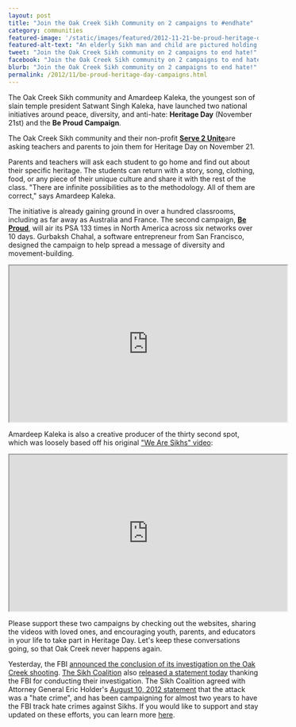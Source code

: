 ```yaml
---
layout: post
title: "Join the Oak Creek Sikh Community on 2 campaigns to #endhate"
category: communities
featured-image: '/static/images/featured/2012-11-21-be-proud-heritage-day.jpg'
featured-alt-text: "An elderly Sikh man and child are pictured holding one another closely, gazing at something off camera." 
tweet: "Join the Oak Creek Sikh community on 2 campaigns to end hate!"
facebook: "Join the Oak Creek Sikh community on 2 campaigns to end hate!"
blurb: "Join the Oak Creek Sikh community on 2 campaigns to end hate!"
permalink: /2012/11/be-proud-heritage-day-campaigns.html
---
```


<p>The Oak Creek Sikh community and Amardeep Kaleka, the youngest son of slain temple president Satwant Singh Kaleka, have launched two national initiatives around peace, diversity, and anti-hate: <strong>Heritage Day</strong> (November 21st) and the <strong>Be Proud Campaign</strong>.

<p>The Oak Creek Sikh community and their non-profit <a href="http://serve2unite.wordpress.com/2012/10/22/serve-2-unite-is-born/"><strong>Serve 2 Unite</strong></a>are asking teachers and parents to join them for Heritage Day on November 21. 

Parents and teachers will ask each student to go home and find out about their specific heritage. The students can return with a story, song, clothing, food, or any piece of their unique culture and share it with the rest of the class. "There are infinite possibilities as to the methodology. All of them are correct," says Amardeep Kaleka. 

<p>The initiative is already gaining ground in over a hundred classrooms, including as far away as Australia and France. The second campaign, <a href="http://www.beproud.org/"><strong>Be Proud</strong></a>, will air its PSA 133 times in North America across six networks over 10 days. Gurbaksh Chahal, a software entrepreneur from San Francisco, designed the campaign to help spread a message of diversity and movement-building.</p>

<p><iframe src="http://www.youtube.com/embed/awhj4RhroSU" width="560" height="315"></iframe></p>

<p>Amardeep Kaleka is also a creative producer of the thirty second spot, which was loosely based off his original <a href="http://www.youtube.com/watch?v=TsOr_izHXsQ">"We Are <span class="il">Sikhs"</span> video</a>:

<p><iframe src="http://www.youtube.com/embed/TsOr_izHXsQ" width="560" height="315"></iframe></p>

<p>Please support these two campaigns by checking out the websites, sharing the videos with loved ones, and encouraging youth, parents, and educators in your life to take part in Heritage Day. Let's keep these conversations going, so that Oak Creek never happens again.</p>

<p>Yesterday, the FBI <a href="http://www.fbi.gov/milwaukee/press-releases/2012/oak-creek-sikh-temple-shooting-investigation-conclusion">announced the conclusion of its investigation on the Oak Creek shooting</a>. <a href="http://www.sikhcoalition.org/">The Sikh Coalition</a> also <a href="http://www.sikhcoalition.org/advisories/2012/press-release-sikh-coalition-statement-on-oak-creek-hate-crime-investigation">released a statement today</a> thanking the FBI for conducting their investigation. The Sikh Coalition agreed with Attorney General Eric Holder's <a href="http://www.youtube.com/watch?v=-4s_8goN4R8&amp;feature=youtu.be">August 10, 2012 statement</a> that the attack was a "hate crime", and has been campaigning for almost two years to have the FBI track hate crimes against Sikhs. </span>If you would like to support and stay updated on these efforts, you can learn more <a href="http://www.youtube.com/watch?v=anZoAmDS6PU">here</a>.</p>